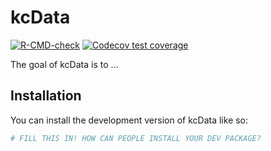 
<!-- README.md is generated from README.Rmd. Please edit that file -->

# kcData

<!-- badges: start -->

[![R-CMD-check](https://github.com/eliotmonaco/kcData/actions/workflows/R-CMD-check.yaml/badge.svg)](https://github.com/eliotmonaco/kcData/actions/workflows/R-CMD-check.yaml)
[![Codecov test
coverage](https://codecov.io/gh/eliotmonaco/kcData/graph/badge.svg)](https://app.codecov.io/gh/eliotmonaco/kcData)
<!-- badges: end -->

The goal of kcData is to …

## Installation

You can install the development version of kcData like so:

``` r
# FILL THIS IN! HOW CAN PEOPLE INSTALL YOUR DEV PACKAGE?
```
